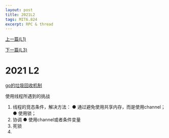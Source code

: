 ```yaml
---
layout: post
title: 2021L2
tags: MIT6.824
excerpt: RPC & thread
---
```


[上一篇(L1)](https://acceleratorssr.github.io/2024/06/06/6.824L1.html)

[下一篇(L3)](https://acceleratorssr.github.io/2024/06/22/6.824L3.html)


# 2021 L2
<a href="https://acceleratorssr.github.io/2024/06/19/GC">go的垃圾回收机制</a>

使用线程所遇到的挑战
1. 线程的竞态条件，解决方法：
● 通过避免使用共享内存，而是使用channel；
● 使用锁；
1. 协调
● 使用channel或者条件变量
1. 死锁
2. 